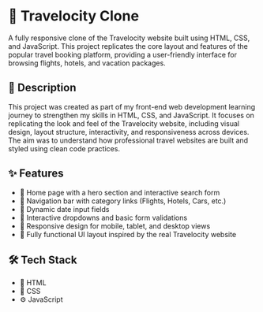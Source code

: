 # 🧳 Travelocity Clone

A fully responsive clone of the Travelocity website built using HTML, CSS, and JavaScript. This project replicates the core layout and features of the popular travel booking platform, providing a user-friendly interface for browsing flights, hotels, and vacation packages.

## 📄 Description

This project was created as part of my front-end web development learning journey to strengthen my skills in HTML, CSS, and JavaScript. It focuses on replicating the look and feel of the Travelocity website, including visual design, layout structure, interactivity, and responsiveness across devices. The aim was to understand how professional travel websites are built and styled using clean code practices.

## ✨ Features

- 🛫 Home page with a hero section and interactive search form  
- 🔗 Navigation bar with category links (Flights, Hotels, Cars, etc.)  
- 📅 Dynamic date input fields  
- 📂 Interactive dropdowns and basic form validations  
- 📱 Responsive design for mobile, tablet, and desktop views  
- 🧱 Fully functional UI layout inspired by the real Travelocity website  

## 🛠 Tech Stack

- 🧾 HTML  
- 🎨 CSS  
- ⚙️ JavaScript  
